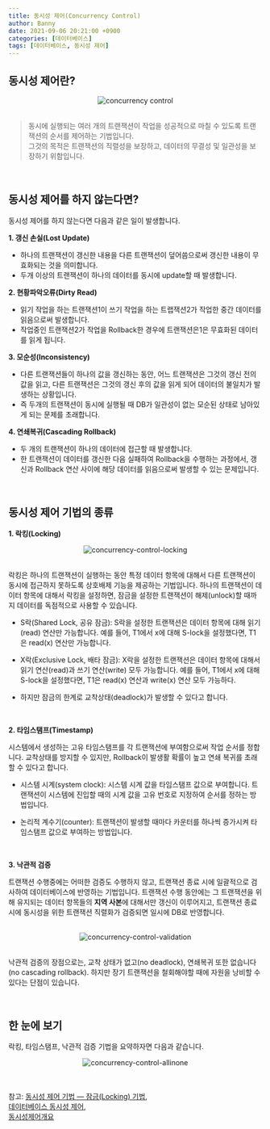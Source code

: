 ```yaml
---
title: 동시성 제어(Concurrency Control)
author: Banny
date: 2021-09-06 20:21:00 +0900
categories: [데이터베이스]
tags: [데이터베이스, 동시성 제어]
---
```


## 동시성 제어란?

<center>
<img alt="concurrency control" src="https://user-images.githubusercontent.com/62047302/132086194-b99362b8-3d0f-4a57-b1e8-9ffe7ea0f937.png">
</center>

<br>

> 동시에 실행되는 여러 개의 트랜잭션이 작업을 성공적으로 마칠 수 있도록 트랜잭션의 순서를 제어하는 기법입니다.<br>
> 그것의 목적은 트랜잭션의 직렬성을 보장하고, 데이터의 무결성 및 일관성을 보장하기 위함입니다.

<br>

## 동시성 제어를 하지 않는다면?

동시성 제어를 하지 않는다면 다음과 같은 일이 발생합니다.

<strong>1. 갱신 손실(Lost Update)</strong>

- 하나의 트랜잭션이 갱신한 내용을 다른 트랜잭션이 덮어씀으로써 갱신한 내용이 무효화되는 것을 의미합니다.
- 두개 이상의 트랜잭션이 하나의 데이터를 동시에 update할 때 발생합니다.

<strong>2. 현황파악오류(Dirty Read)</strong>

- 읽기 작업을 하는 트랜잭션1이 쓰기 작업을 하는 트랩잭션2가 작업한 중간 데이터를 읽음으로써 발생합니다.
- 작업중인 트랜잭션2가 작업을 Rollback한 경우에 트랜잭션은1은 무효화된 데이터를 읽게 됩니다.

<strong>3. 모순성(Inconsistency)</strong>

- 다른 트랜잭션들이 하나의 값을 갱신하는 동안, 어느 트랜잭션은 그것의 갱신 전의 값을 읽고, 다른 트랜잭션은 그것의 갱신 후의 값을 읽게 되어 데이터의 불일치가 발생하는 상황입니다.
- 즉 두개의 트랜잭션이 동시에 실행될 때 DB가 일관성이 없는 모순된 상태로 남아있게 되는 문제를 초래합니다.

<strong>4. 연쇄복귀(Cascading Rollback)</strong>

- 두 개의 트랜잭션이 하나의 데이터에 접근할 때 발생합니다.
- 한 트랜잭션이 데이터를 갱신한 다음 실패하여 Rollback을 수행하는 과정에서, 갱신과 Rollback 연산 사이에 해당 데이터를 읽음으로써 발생할 수 있는 문제입니다.

<br>

## 동시성 제어 기법의 종류

<strong>1. 락킹(Locking)</strong>

<center>
<img alt="concurrency-control-locking" src="https://user-images.githubusercontent.com/62047302/132206842-4a5cccc2-3472-4fb5-9fe7-a3e377bf6585.png">
</center>

<br>

락킹은 하나의 트랜잭션이 실행하는 동안 특정 데이터 항목에 대해서 다른 트랜잭션이 동시에 접근하지 못하도록 상호배제 기능을 제공하는 기법입니다.
하나의 트랜잭션이 데이터 항목에 대해서 락킹을 설정하면, 잠금을 설정한 트랜잭션이 해제(unlock)할 때까지 데이터를 독점적으로 사용할 수 있습니다.

- S락(Shared Lock, 공유 잠금): S락을 설정한 트랜잭션은 데이터 항목에 대해 읽기(read) 연산만 가능합니다.
  예를 들어, T1에서 x에 대해 S-lock을 설정했다면, T1은 read(x) 연산만 가능합니다.

- X락(Exclusive Lock, 배타 잠금): X락을 설정한 트랜잭션은 데이터 항목에 대해서 읽기 연산(read)과 쓰기 연산(write) 모두 가능합니다.
  예를 들어, T1에서 x에 대해 S-lock을 설정했다면, T1은 read(x) 연산과 write(x) 연산 모두 가능하다.

- 하지만 잠금의 한계로 교착상태(deadlock)가 발생할 수 있다고 합니다.

<br>

<strong>2. 타임스탬프(Timestamp)</strong>

시스템에서 생성하는 고유 타임스탬프를 각 트랜잭션에 부여함으로써 작업 순서를 정합니다. 교착상태를 방지할 수 있지만, Rollback이 발생활 확률이 높고 연쇄 복귀를 초래할 수 있다고 합니다.

- 시스템 시계(system clock): 시스템 시계 값을 타임스탬프 값으로 부여합니다. 트랜잭션이 시스템에 진입할 때의 시계 값을 고유 번호로 지정하여 순서를 정하는 방법입니다.

- 논리적 계수기(counter): 트랜잭션이 발생할 때마다 카운터를 하나씩 증가시켜 타임스탬프 값으로 부여하는 방법입니다.

<br>

<strong>3. 낙관적 검증</strong>

트랜잭션 수행중에는 어떠한 검증도 수행하지 않고, 트랜잭션 종료 시에 일괄적으로 검사하여 데이터베이스에 반영하는 기법입니다. 트랜잭션 수행 동안에는 그 트랜잭션을 위해 유지되는 데이터 항목들의 <strong>지역 사본</strong>에 대해서만 갱신이 이루어지고, 트랜잭션 종료 시에 동시성을 위한 트랜잭션 직렬화가 검증되면 일시에 DB로 반영합니다.

<br>

<center>
<img alt="concurrency-control-validation" src="https://user-images.githubusercontent.com/62047302/132208970-6a060580-7dd2-4c5a-91ae-032f7fdcb9cb.png">
</center>

<br>

낙관적 검증의 장점으로는, 교착 상태가 없고(no deadlock), 연쇄복귀 또한 없습니다(no cascading rollback).
하지만 장기 트랜잭션을 철회해야할 때에 자원을 낭비할 수 있다는 단점이 있습니다.

<br>

## 한 눈에 보기

락킹, 타임스탬프, 낙관적 검증 기법을 요약하자면 다음과 같습니다.

<center>
<img alt="concurrency-control-allinone" src="https://user-images.githubusercontent.com/62047302/132209872-be84d803-2096-4f48-9a0d-9fa94aba16d4.png">
</center>

<br>
<br>

참고: <a href="hhttps://medium.com/pocs/%EB%8F%99%EC%8B%9C%EC%84%B1-%EC%A0%9C%EC%96%B4-%EA%B8%B0%EB%B2%95-%EC%9E%A0%EA%B8%88-locking-%EA%B8%B0%EB%B2%95-319bd0e6a68a">동시성 제어 기법 — 잠금(Locking) 기법</a>,<br> <a href="http://blog.skby.net/%EB%8D%B0%EC%9D%B4%ED%84%B0%EB%B2%A0%EC%9D%B4%EC%8A%A4-%EB%8F%99%EC%8B%9C%EC%84%B1-%EC%A0%9C%EC%96%B4/">데이터베이스 동시성 제어</a>,<br> <a href="http://www.jidum.com/jidums/view.do?jidumId=282">동시성제어개요</a>
